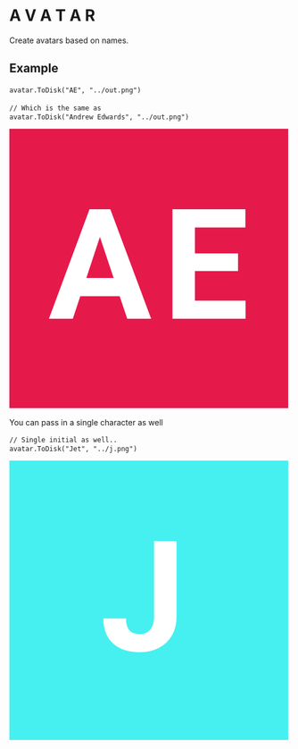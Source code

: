 A V A T A R
===========

Create avatars based on names.

Example
-------

```
avatar.ToDisk("AE", "../out.png")

// Which is the same as
avatar.ToDisk("Andrew Edwards", "../out.png")
```
[![Example](https://raw.githubusercontent.com/ae0000/avatar/master/ae.png)](https://raw.githubusercontent.com/ae0000/avatar/master/ae.png)

You can pass in a single character as well

```
// Single initial as well..
avatar.ToDisk("Jet", "../j.png")
```
[![Example](https://raw.githubusercontent.com/ae0000/avatar/master/j.png)](https://raw.githubusercontent.com/ae0000/avatar/master/j.png)